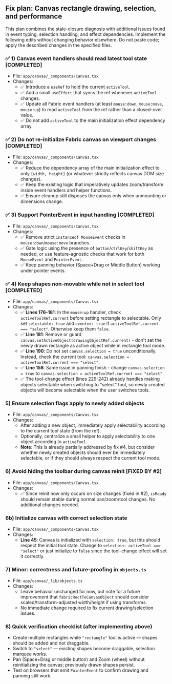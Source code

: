## Fix plan: Canvas rectangle drawing, selection, and performance

This plan combines the stale-closure diagnosis with additional issues found in event typing, selection handling, and effect dependencies. Implement the following edits without changing behavior elsewhere. Do not paste code; apply the described changes in the specified files.

### ✅ 1) Canvas event handlers should read latest tool state [COMPLETED]

- File: `app/canvas/_components/Canvas.tsx`
- Changes:
  - ✅ Introduce a `useRef` to hold the current `activeTool`.
  - ✅ Add a small `useEffect` that syncs the ref whenever `activeTool` changes.
  - ✅ Update all Fabric event handlers (at least `mouse:down`, `mouse:move`, `mouse:up`) to read `activeTool` from the ref rather than a closed-over value.
  - ✅ Do not add `activeTool` to the main initialization effect dependency array.

### ✅ 2) Do not re-initialize Fabric canvas on viewport changes [COMPLETED]

- File: `app/canvas/_components/Canvas.tsx`
- Changes:
  - ✅ Reduce the dependency array of the main initialization effect to only `[width, height]` (or whatever strictly reflects canvas DOM size changes).
  - ✅ Keep the existing logic that imperatively updates zoom/transform inside event handlers and helper functions.
  - ✅ Ensure cleanup still disposes the canvas only when unmounting or dimensions change.

### ✅ 3) Support PointerEvent in input handling [COMPLETED]

- File: `app/canvas/_components/Canvas.tsx`
- Changes:
  - ✅ Remove strict `instanceof MouseEvent` checks in `mouse:down`/`mouse:move` branches.
  - ✅ Gate logic using the presence of `button`/`ctrlKey`/`shiftKey` as needed, or use feature-agnostic checks that work for both `MouseEvent` and `PointerEvent`.
  - ✅ Keep panning behavior (Space+Drag or Middle Button) working under pointer events.

### ✅ 4) Keep shapes non-movable while not in select tool [COMPLETED]

- File: `app/canvas/_components/Canvas.tsx`
- Changes:
  - ✅ **Lines 176-181**: In the `mouse:up` handler, check `activeToolRef.current` before setting rectangle to selectable. Only set `selectable: true` and `evented: true` if `activeToolRef.current === "select"`. Otherwise keep them `false`.
  - ✅ **Line 181**: Remove or guard `canvas.setActiveObject(drawingObjectRef.current)` - don't set the newly drawn rectangle as active object while in rectangle tool mode.
  - ✅ **Line 190**: Do not set `canvas.selection = true` unconditionally. Instead, check the current tool: `canvas.selection = activeToolRef.current === "select"`.
  - ✅ **Line 158**: Same issue in panning finish - change `canvas.selection = true` to `canvas.selection = activeToolRef.current === "select"`.
  - ✅ The tool-change effect (lines 229-242) already handles making objects selectable when switching to "select" tool, so newly created objects will become selectable when the user switches tools.

### 5) Ensure selection flags apply to newly added objects

- File: `app/canvas/_components/Canvas.tsx`
- Changes:
  - After adding a new object, immediately apply selectability according to the current tool state (from the ref).
  - Optionally, centralize a small helper to apply selectability to one object according to `activeTool`.
  - **Note**: This is already partially addressed by fix #4, but consider whether newly created objects should ever be immediately selectable, or if they should always respect the current tool mode.

### 6) Avoid hiding the toolbar during canvas reinit [FIXED BY #2]

- File: `app/canvas/_components/Canvas.tsx`
- Changes:
  - ✅ Since reinit now only occurs on size changes (fixed in #2), `isReady` should remain stable during normal pan/zoom/tool changes. No additional changes needed.

### 6b) Initialize canvas with correct selection state

- File: `app/canvas/_components/Canvas.tsx`
- Changes:
  - **Line 45**: Canvas is initialized with `selection: true`, but this should respect the initial tool state. Change to `selection: activeTool === "select"` or just initialize to `false` since the tool-change effect will set it correctly.

### 7) Minor: correctness and future-proofing in `objects.ts`

- File: `app/canvas/_lib/objects.ts`
- Changes:
  - Leave behavior unchanged for now, but note for a future improvement that `fabricRectToCanvasObject` should consider scaled/transform-adjusted width/height if using transforms.
  - No immediate change required to fix current drawing/selection issues.

### 8) Quick verification checklist (after implementing above)

- Create multiple rectangles while `"rectangle"` tool is active — shapes should be added and not draggable.
- Switch to `"select"` — existing shapes become draggable, selection marquee works.
- Pan (Space+Drag or middle button) and Zoom (wheel) without reinitializing the canvas; previously drawn shapes persist.
- Test on browsers that emit `PointerEvent` to confirm drawing and panning still work.
